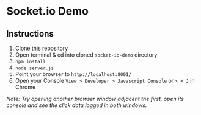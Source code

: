 # Socket.io Demo

## Instructions

1. Clone this repository
2. Open terminal & cd into cloned `socket-io-demo` directory
3. `npm install`
4. `node server.js`
5. Point your browser to `http://localhost:8001/`
6. Open your Console `View > Developer > Javascript Console` or `⌥ ⌘ J` in Chrome

_Note: Try opening another browser window adjacent the first, open its console and see the click data logged in both windows._